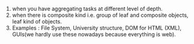 1. when you have aggregating tasks at different level of depth.
2. when there is composite kind i.e. group of leaf and composite objects, leaf kind of objects.
3. Examples : File System, University structure, DOM for HTML (XML), GUIs(we hardly use these nowadays because everything is web).